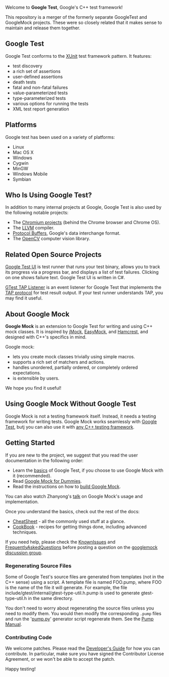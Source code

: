 
Welcome to **Google Test**, Google's C++ test framework!

This repository is a merger of the formerly separate GoogleTest and
GoogleMock projects. These were so closely related that it makes sense to
maintain and release them together.

## Google Test ##

Google Test conforms to the [XUnit](https://en.wikipedia.org/wiki/XUnit)
test framework pattern. It features:

  * test discovery
  * a rich set of assertions
  * user-defined assertions
  * death tests
  * fatal and non-fatal failures
  * value-parameterized tests
  * type-parameterized tests
  * various options for running the tests
  * XML test report generation

## Platforms ##

Google test has been used on a variety of platforms:

  * Linux
  * Mac OS X
  * Windows
  * Cygwin
  * MinGW
  * Windows Mobile
  * Symbian

## Who Is Using Google Test? ##

In addition to many internal projects at Google, Google Test is also used by
the following notable projects:

  * The [Chromium projects](http://www.chromium.org/) (behind the Chrome
    browser and Chrome OS).
  * The [LLVM](http://llvm.org/) compiler.
  * [Protocol Buffers](http://code.google.com/p/protobuf/), Google's data
    interchange format.
  * The [OpenCV](http://opencv.org/) computer vision library.

## Related Open Source Projects ##

[Google Test UI](http://code.google.com/p/gtest-gbar/) is test runner that runs
your test binary, allows you to track its progress via a progress bar, and
displays a list of test failures. Clicking on one shows failure text. Google
Test UI is written in C#.

[GTest TAP Listener](https://github.com/kinow/gtest-tap-listener) is an event
listener for Google Test that implements the
[TAP protocol](http://en.wikipedia.org/wiki/Test_Anything_Protocol) for test
result output. If your test runner understands TAP, you may find it useful.

## About Google Mock ##

**Google Mock** is an extension to Google Test for writing and using C++ mock classes.
It is inspired by [jMock](http://www.jmock.org/), [EasyMock](http://www.easymock.org/),
and [Hamcrest](http://code.google.com/p/hamcrest/), and designed with C++'s specifics in mind.

Google mock:

  * lets you create mock classes trivially using simple macros.
  * supports a rich set of matchers and actions.
  * handles unordered, partially ordered, or completely ordered expectations.
  * is extensible by users.

We hope you find it useful!

## Using Google Mock Without Google Test ## 
Google Mock is not a testing framework itself.  Instead, it needs a
testing framework for writing tests.  Google Mock works seamlessly
with [Google Test](http://code.google.com/p/googletest/), butj
you can also use it with [any C++ testing framework](googlemock/ForDummies.md#Using_Google_Mock_with_Any_Testing_Framework).

## Getting Started ##

If you are new to the project, we suggest that you read the user
documentation in the following order:

  * Learn the [basics](http://code.google.com/p/googletest/wiki/Primer) of
    Google Test, if you choose to use Google Mock with it (recommended).
  * Read [Google Mock for Dummies](ForDummies.md).
  * Read the instructions on how to [build Google Mock](googlemock/README.md).

You can also watch Zhanyong's [talk](http://www.youtube.com/watch?v=sYpCyLI47rM) on Google Mock's usage and implementation.

Once you understand the basics, check out the rest of the docs:

  * [CheatSheet](googlemock/docs/CheatSheet.md) - all the commonly used stuff at a glance.
  * [CookBook](googlemock/docs/CookBook.md) - recipes for getting things done, including advanced techniques.

If you need help, please check the [KnownIssues](googlemock/docs/KnownIssues.md) and
[FrequentlyAskedQuestions](googlemock/docs/frequentlyaskedquestions.md) before
posting a question on the [googlemock discussion group](http://groups.google.com/group/googlemock).

### Regenerating Source Files ###

Some of Google Test's source files are generated from templates (not
in the C++ sense) using a script.  A template file is named FOO.pump,
where FOO is the name of the file it will generate.  For example, the
file include/gtest/internal/gtest-type-util.h.pump is used to generate
gtest-type-util.h in the same directory.

You don't need to worry about regenerating the source files
unless you need to modify them.  You would then modify the
corresponding `.pump` files and run the '[pump.py](googletest/scripts/pump.py)'
generator script regenerate them.  See the
[Pump Manual](googletest/docs/PumpManual.md).

### Contributing Code ###

We welcome patches.  Please read the [Developer's Guide](docs/DevGuide.md)
for how you can contribute. In particular, make sure you have signed
the Contributor License Agreement, or we won't be able to accept the
patch.

Happy testing!
